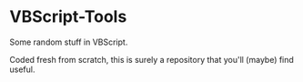 # VBScript-Tools
Some random stuff in VBScript.


Coded fresh from scratch, this is surely a repository that you'll (maybe) find useful.
